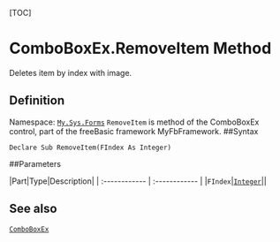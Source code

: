[TOC]
# ComboBoxEx.RemoveItem Method
Deletes item by index with image.
## Definition
Namespace: [`My.Sys.Forms`](My.Sys.Forms.md)
`RemoveItem` is method of the ComboBoxEx control, part of the freeBasic framework MyFbFramework.
##Syntax
```freeBasic
Declare Sub RemoveItem(FIndex As Integer)
```

##Parameters

|Part|Type|Description|
| :------------ | :------------ |
|`FIndex`|[`Integer`]("https://www.freebasic.net/wiki/KeyPgInteger")||
## See also
[`ComboBoxEx`](ComboBoxEx.md)
